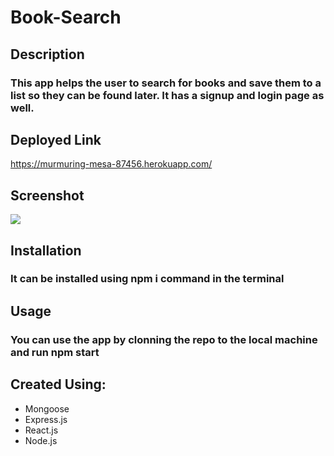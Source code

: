 # Book-Search

## Description

### This app helps the user to search for books and save them to a list so they can be found later. It has a signup and login page as well.

## Deployed Link

https://murmuring-mesa-87456.herokuapp.com/

## Screenshot

<img src="./Screen Shot 2022-10-19 at 11.35.23 PM.png">

## Installation

### It can be installed using npm i command in the terminal

## Usage

### You can use the app by clonning the repo to the local machine and run npm start

## Created Using:

- Mongoose
- Express.js
- React.js
- Node.js
